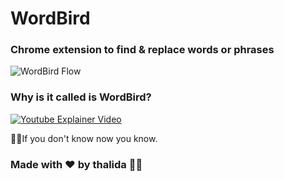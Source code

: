 # WordBird
### Chrome extension to find & replace words or phrases

![WordBird Flow](https://raw.githubusercontent.com/thalida/WordBird/master/extension/other-images/flow.png)


### Why is it called is WordBird?
[![Youtube Explainer Video](https://img.youtube.com/vi/aPrtFxd9u9Y/0.jpg)](https://www.youtube.com/watch?v=aPrtFxd9u9Y)

☝🏾If you don't know now you know.

### Made with ❤️ by thalida 🙌🏾


